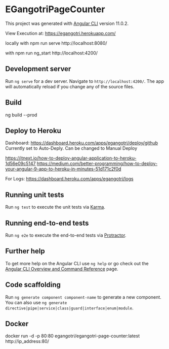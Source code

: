 # EGangotriPageCounter

This project was generated with [Angular CLI](https://github.com/angular/angular-cli) version 11.0.2.

View Execution at:
https://egangotri.herokuapp.com/

locally
with npm run serve
http://localhost:8080/

with npm run ng_start
http://localhost:4200/


## Development server

Run `ng serve` for a dev server. Navigate to `http://localhost:4200/`. The app will automatically reload if you change any of the source files.


## Build

ng build --prod

## Deploy to Heroku
Dashboard:
https://dashboard.heroku.com/apps/egangotri/deploy/github
Currently set to Auto-Deply. Can be changed to Manual Deploy

https://itnext.io/how-to-deploy-angular-application-to-heroku-1d56e09c5147
https://medium.com/better-programming/how-to-deploy-your-angular-9-app-to-heroku-in-minutes-51d171c2f0d

For Logs:
https://dashboard.heroku.com/apps/egangotri/logs

## Running unit tests

Run `ng test` to execute the unit tests via [Karma](https://karma-runner.github.io).

## Running end-to-end tests

Run `ng e2e` to execute the end-to-end tests via [Protractor](http://www.protractortest.org/).

## Further help

To get more help on the Angular CLI use `ng help` or go check out the [Angular CLI Overview and Command Reference](https://angular.io/cli) page.

## Code scaffolding

Run `ng generate component component-name` to generate a new component. You can also use `ng generate directive|pipe|service|class|guard|interface|enum|module`.

## Docker
docker run -d -p 80:80  egangotri/egangotri-page-counter:latest 
http://ip_address:80/